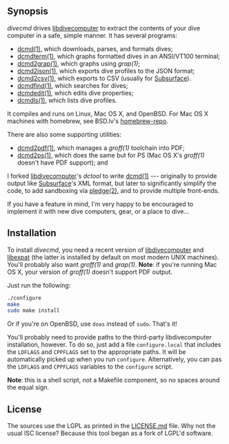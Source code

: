 ## Synopsis

*divecmd* drives [libdivecomputer](http://www.libdivecomputer.org) to
extract the contents of your dive computer in a safe, simple manner.  It
has several programs: 

- [dcmd(1)](https://kristaps.bsd.lv/divecmd/dcmd.1.html), which
  downloads, parses, and formats dives;
- [dcmdterm(1)](https://kristaps.bsd.lv/divecmd/dcmdterm.1.html),
  which graphs formatted dives in an ANSI/VT100 terminal;
- [dcmd2grap(1)](https://kristaps.bsd.lv/divecmd/dcmd2grap.1.html),
  which graphs using *grap(1)*; 
- [dcmd2json(1)](https://kristaps.bsd.lv/divecmd/dcmd2json.1.html),
  which exports dive profiles to the JSON format;
- [dcmd2csv(1)](https://kristaps.bsd.lv/divecmd/dcmd2csv.1.html),
  which exports to CSV (usually for [Subsurface](https://subsurface-divelog.org/)).
- [dcmdfind(1)](https://kristaps.bsd.lv/divecmd/dcmdfind.1.html),
  which searches for dives;
- [dcmdedit(1)](https://kristaps.bsd.lv/divecmd/dcmdedit.1.html),
  which edits dive properties;
- [dcmdls(1)](https://kristaps.bsd.lv/divecmd/dcmdls.1.html),
  which lists dive profiles.

It compiles and runs on Linux, Mac OS X, and OpenBSD.
For Mac OS X machines with homebrew, see BSD.lv's
[homebrew-repo](https://github.com/kristapsdz/homebrew-repo).

There are also some supporting utilities:

- [dcmd2pdf(1)](https://kristaps.bsd.lv/divecmd/dcmd2pdf.1.html), which
  manages a *groff(1)* toolchain into PDF; 
- [dcmd2ps(1)](https://kristaps.bsd.lv/divecmd/dcmd2ps.1.html), which
  does the same but for PS (Mac OS X's *groff(1)* doesn't have PDF support);
  and

I forked [libdivecomputer](http://www.libdivecomputer.org)'s *dctool* to
write [dcmd(1)](https://kristaps.bsd.lv/divecmd/dcmd.1.html) ---
originally to provide output like
[Subsurface](https://subsurface-divelog.org/)'s XML format, but later to
significantly simplify the code, to add sandboxing via
[pledge(2)](https://man.openbsd.org/pledge.2), and to provide multiple
front-ends.

If you have a feature in mind, I'm very happy to be encouraged to
implement it with new dive computers, gear, or a place to dive...

## Installation

To install *divecmd*, you need a recent version of
[libdivecomputer](http://www.libdivecomputer.org) and
[libexpat](http://expat.sourceforge.net/) (the latter is installed by
default on most modern UNIX machines).  You'll probably also want
*groff(1)* and *grap(1)*.  **Note**: if you're running Mac OS X, your
version of *groff(1)* doesn't support PDF output.

Just run the following:

```sh
./configure
make
sudo make install
```

Or if you're on OpenBSD, use `doas` instead of `sudo`.  That's it!

You'll probably need to provide paths to the third-party libdivecomputer
installation, however.
To do so, just add a file `configure.local` that includes the `LDFLAGS`
and `CPPFLAGS` set to the appropriate paths.
It will be automatically picked up when you run `configure`.
Alternatively, you can pas the `LDFLAGS` and `CPPFLAGS` variables to the
`configure` script.

**Note**: this is a shell script, not a Makefile component, so no spaces
around the equal sign.

## License

The sources use the LGPL as printed in the [LICENSE.md](LICENSE.md)
file.
Why not the usual ISC license?
Because this tool began as a fork of LGPL'd software.
